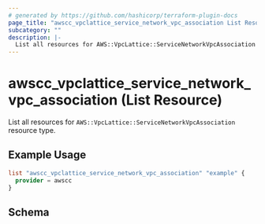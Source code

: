 ```yaml
---
# generated by https://github.com/hashicorp/terraform-plugin-docs
page_title: "awscc_vpclattice_service_network_vpc_association List Resource - terraform-provider-awscc"
subcategory: ""
description: |-
  List all resources for AWS::VpcLattice::ServiceNetworkVpcAssociation resource type.
---
```


# awscc_vpclattice_service_network_vpc_association (List Resource)

List all resources for `AWS::VpcLattice::ServiceNetworkVpcAssociation` resource type.

## Example Usage

```terraform
list "awscc_vpclattice_service_network_vpc_association" "example" {
  provider = awscc
}
```

<!-- schema generated by tfplugindocs -->
## Schema
